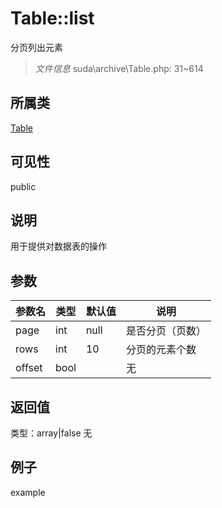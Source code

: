 # Table::list
分页列出元素
> *文件信息* suda\archive\Table.php: 31~614
## 所属类 

[Table](../Table.md)

## 可见性

  public  
## 说明


用于提供对数据表的操作


## 参数

| 参数名 | 类型 | 默认值 | 说明 |
|--------|-----|-------|-------|
| page |  int | null |   是否分页（页数） |
| rows |  int | 10 |  分页的元素个数 |
| offset |  bool |  | 无 |

## 返回值
类型：array|false
无

## 例子

example